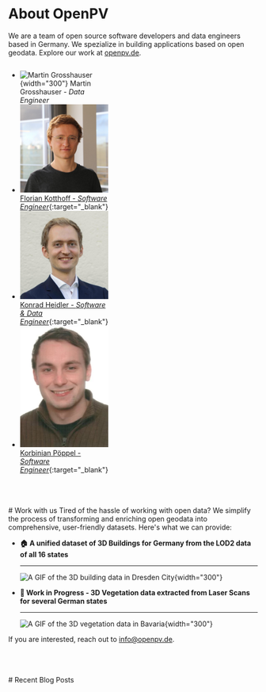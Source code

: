 # About OpenPV
We are a team of open source software developers and data engineers based in Germany. We spezialize in building applications based on open geodata. Explore our work at [openpv.de](https://openpv.de).  

<div class="grid cards" markdown style="grid-template-columns: repeat(3, 1fr); display: grid;">

- ![Martin Grosshauser](assets/authors/grosshauser.jpg){width="300"}
  Martin Grosshauser - *Data Engineer*
- [![Florian Kotthoff](assets/authors/kotthoff.jpg)
  Florian Kotthoff - *Software Engineer*](https://kotthoff.dev){:target="_blank"}
- [![Konrad Heidler](assets/authors/heidler.jpg)
  Konrad Heidler - *Software & Data Engineer*](https://konrad.heidler.info){:target="_blank"}
- [![Konrad Heidler](assets/authors/poeppel.jpg)
  Korbinian Pöppel - *Software Engineer*](https://korbi.ai){:target="_blank"}

</div>

<br/>
<br/>
<br/>
# Work with us
Tired of the hassle of working with open data? We simplify the process of transforming and enriching open geodata into comprehensive, user-friendly datasets. Here's what we can provide:


<div class="grid cards" markdown>

-   __🏠 A unified dataset of 3D Buildings for Germany from the LOD2 data of all 16 states__

    ---
    ![A GIF of the 3D building data in Dresden City](assets/images/dresden.gif){width="300"}


-   __🌳 Work in Progress - 3D Vegetation data extracted from Laser Scans for several German states__

    ---

    ![A GIF of the 3D vegetation data in Bavaria](assets/images/forest.gif){width="300"}


</div>

If you are interested, reach out to info@openpv.de.

<br/>
<br/>
<br/>
# Recent Blog Posts

